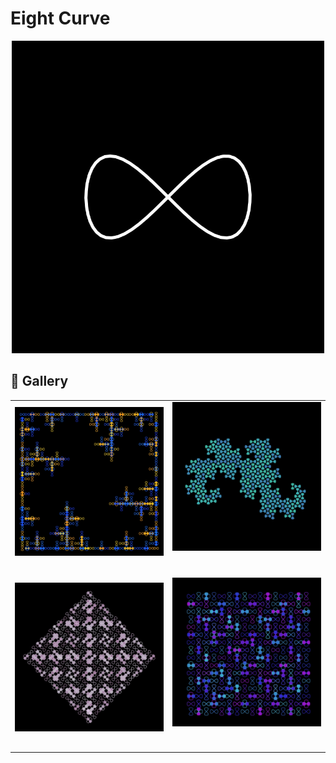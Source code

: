 # Eight Curve

<p align="center"><img src="shape_images/eight.jpg" alt="eight" width="500px"></p>

## 🌄 Gallery

<!-- IMAGE-LIST:START - Do not remove or modify this section -->
<!-- prettier-ignore-start -->
<!-- markdownlint-disable -->
<table>
  <tbody>
    <tr>
     <td align="center"><a href=""> <img class="img" src="assets/eight/crystal.jpg" alt="" style="vertical-align:top;" width="500" /><br /><sub><b><br/></b></sub></a></td>
     <td align="center"><a href=""> <img class="img" src="assets/eight/dragon2.jpg" alt="" style=" display: block;
    margin-left: auto;
    margin-right: auto;" width="500" /><br /><sub><b><br/></b></sub></a></td>
    </tr>
    <tr>
     <td align="center"><a href=""> <img class="img" src="assets/eight/krishna-anklet.jpg" alt="" style="vertical-align:top;" width="500" /><br /><sub><b><br/></b></sub></a></td>
     <td align="center"><a href=""> <img class="img" src="assets/eight/snake-kolam.jpg" alt="" style=" display: block;
    margin-left: auto;
    margin-right: auto;" width="500" /><br /><sub><b><br/></b></sub></a></td>
</tr>
 
 </tbody>
</table>

<!-- markdownlint-restore -->
<!-- prettier-ignore-end -->

<!-- IMAGE-LIST:END -->
